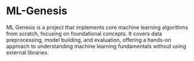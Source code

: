 # ML-Genesis
ML Genesis is a project that implements core machine learning algorithms from scratch, focusing on foundational concepts. It covers data preprocessing, model building, and evaluation, offering a hands-on approach to understanding machine learning fundamentals without using external libraries.
